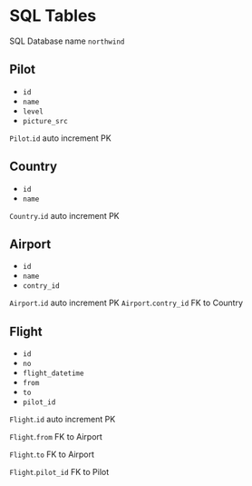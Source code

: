 # SQL Tables

SQL Database name `northwind`

## Pilot
- `id`
- `name`
- `level`
- `picture_src`
 
`Pilot`.`id` auto increment PK

## Country
- `id`
- `name`

`Country`.`id` auto increment PK

## Airport
- `id`
- `name`
- `contry_id`

`Airport`.`id` auto increment PK
`Airport`.`contry_id` FK to Country


## Flight
- `id`
- `no`
- `flight_datetime`
- `from`
- `to`
- `pilot_id`

`Flight`.`id` auto increment PK

`Flight`.`from` FK to Airport

`Flight`.`to` FK to Airport

`Flight`.`pilot_id` FK to Pilot
